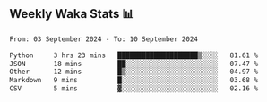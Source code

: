 ## Weekly Waka Stats 📊
<!--START_SECTION:waka-->

```txt
From: 03 September 2024 - To: 10 September 2024

Python     3 hrs 23 mins   ████████████████████▒░░░░   81.61 %
JSON       18 mins         ██░░░░░░░░░░░░░░░░░░░░░░░   07.47 %
Other      12 mins         █▒░░░░░░░░░░░░░░░░░░░░░░░   04.97 %
Markdown   9 mins          █░░░░░░░░░░░░░░░░░░░░░░░░   03.68 %
CSV        5 mins          ▓░░░░░░░░░░░░░░░░░░░░░░░░   02.16 %
```

<!--END_SECTION:waka-->

<!--

Here are some ideas to get you started:

- 🔭 I’m currently working on (way to add branches committed on)
- 🌱 I’m currently learning Web Frameworks and Machine Learning! (Lisp, JS (react & angular), Python, and __)
- 💬 Ask me about ...
- 📫 How to reach me: 
- 😄 Pronouns: He/Him/His
- ⚡ Fun fact: ...

that-recsys-lab
-->
